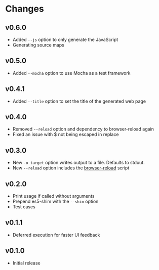 # Changes

## v0.6.0

- Added `--js` option to only generate the JavaScript
- Generating source maps

## v0.5.0

- Added `--mocha` option to use Mocha as a test framework

## v0.4.1

- Added `--title` option to set the title of the generated web page

## v0.4.0

- Removed `--reload` option and dependency to browser-reload again
- Fixed an issue with $ not being escaped in replace

## v0.3.0

- New `-o target` option writes output to a file. Defaults to stdout.
- New `--reload` option includes the [browser-reload][] script

[browser-reload]: https://github.com/mantoni/browser-reload

## v0.2.0

- Print usage if called without arguments
- Prepend es5-shim with the `--shim` option
- Test cases

## v0.1.1

- Deferred execution for faster UI feedback

## v0.1.0

- Initial release
